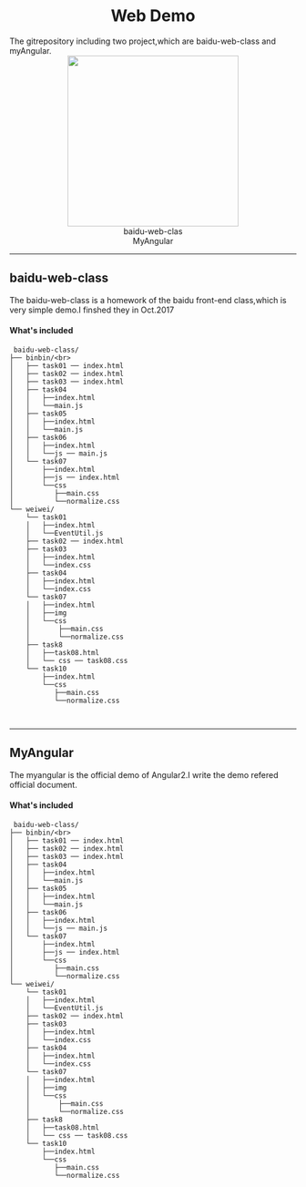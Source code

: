 
<h1 align="center">Web Demo</h1>
 The gitrepository including two project,which are baidu-web-class and myAngular.  
<div align="center">
<img src="https://timgsa.baidu.com/timg?image&quality=80&size=b9999_10000&sec=1523937761389&di=49733fa95ad61d15c119f7bf70f33155&imgtype=0&src=http%3A%2F%2Fimg.mp.itc.cn%2Fupload%2F20170617%2F6691e9cc27ca451ba0e4ac55a0f123dc_th.jpg" width="300px" >
</div>
<div align="center">
<a href="#baidu" align="center" style="text-decoration:none;display:block;"> baidu-web-clas</a>
<a href="#myangular" align="center" style="text-decoration:none;display:block;">MyAngular</a>
</div>



***
<h2 id="baidu"> baidu-web-class</h2>

  The baidu-web-class is a homework of the baidu front-end class,which is very simple demo.I finshed they in Oct.2017


 #### What's included
 
```
 baidu-web-class/
├── binbin/<br>
│   ├── task01 ── index.html
│   ├── task02 ── index.html
│   ├── task03 ── index.html
│   ├── task04
│   │   ├──index.html
│   │   └──main.js
│   ├── task05
│   │   ├──index.html
│   │   └──main.js
│   ├── task06
│   │   ├──index.html
│   │   └──js ── main.js
│   └── task07
│       ├──index.html
│       ├──js ── index.html
│       └──css
│          ├──main.css
│          └──normalize.css
└── weiwei/
    └── task01
    │   ├──index.html
    │   └──EventUtil.js
    ├── task02 ── index.html
    ├── task03
    │   ├──index.html
    │   └──index.css
    ├── task04
    │   ├──index.html
    │   └──index.css
    └── task07
    │   ├──index.html
    │   ├──img
    │   └──css
    │       ├──main.css
    │       └──normalize.css
    ├── task8
    │   ├──task08.html
    │   └── css ── task08.css
    └── task10
        ├──index.html
        └──css
           ├──main.css
           └──normalize.css



```
***
<h2 id="myangular"> MyAngular</h2>
<p>
  The myangular is the official demo of Angular2.I write the demo refered official document.
</p>

 #### What's included
 
```
 baidu-web-class/
├── binbin/<br>
│   ├── task01 ── index.html
│   ├── task02 ── index.html
│   ├── task03 ── index.html
│   ├── task04
│   │   ├──index.html
│   │   └──main.js
│   ├── task05
│   │   ├──index.html
│   │   └──main.js
│   ├── task06
│   │   ├──index.html
│   │   └──js ── main.js
│   └── task07
│       ├──index.html
│       ├──js ── index.html
│       └──css
│          ├──main.css
│          └──normalize.css
└── weiwei/
    └── task01
    │   ├──index.html
    │   └──EventUtil.js
    ├── task02 ── index.html
    ├── task03
    │   ├──index.html
    │   └──index.css
    ├── task04
    │   ├──index.html
    │   └──index.css
    └── task07
    │   ├──index.html
    │   ├──img
    │   └──css
    │       ├──main.css
    │       └──normalize.css
    ├── task8
    │   ├──task08.html
    │   └── css ── task08.css
    └── task10
        ├──index.html
        └──css
           ├──main.css
           └──normalize.css
```
